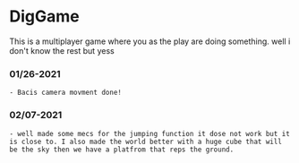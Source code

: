 # DigGame
 This is a multiplayer game where you as the play are doing something. well i don't know the rest but yess

### 01/26-2021
    - Bacis camera movment done!

### 02/07-2021
    - well made some mecs for the jumping function it dose not work but it is close to. I also made the world better with a huge cube that will be the sky then we have a platfrom that reps the ground.